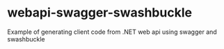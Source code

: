 # webapi-swagger-swashbuckle
Example of generating client code from .NET web api using swagger and swashbuckle
